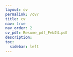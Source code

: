 ```yaml
---
layout: cv
permalink: /cv/
title: cv
nav: true
nav_order: 2
cv_pdf: Resume_pdf_Feb24.pdf
description: 
toc:
  sidebar: left
---
```

